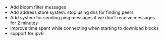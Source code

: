 - Add bloom filter messages
- Add address store system. stop using dns for finding peers
- Add system for sending ping messages if we don't receive messages for 2 minutes
- Improve time spent while connecting when starting to download blocks
- support for ipv6
